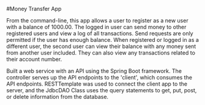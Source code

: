 #Money Transfer App

From the command-line, this app allows a user to register as a new user with a balance of 1000.00. The logged in user can send money to other registered users and view a log of all transactions. Send requests are only permitted if the user has enough balance. When registered or logged in as a different user, the second user can view their balance with any money sent from another user included. They can also view any transactions related to their account number.

Built a web service with an API using the Spring Boot framework. The controller serves up the API endpoints to the 'client', which consumes the API endpoints. RESTTemplate was used to connect the client app to the server, and the JdbcDAO Class uses the query statements to get, put, post, or delete information from the database.